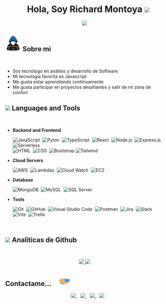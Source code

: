 <div id="user-content-toc">
  <ul align="center">
	<h1 align="center"><b>Hola, Soy Richard Montoya </b><img src="https://media.giphy.com/media/hvRJCLFzcasrR4ia7z/giphy.gif" width="35"></h1>
  </ul>
</div>
<p align="center">
  <img src="https://readme-typing-svg.herokuapp.com?font=Nunito&color=cyan&size=35&center=true&vCenter=true&width=610&height=100&lines=Me+gusta+aprender+cosas+nuevas..++;Desarrollador++Backend,;Mi+tecnología+favorita+es+Javascript,;Participo+en+proyectos+desafiantes...">
</p>
	
## <picture><img src = "https://github.com/0xAbdulKhalid/0xAbdulKhalid/raw/main/assets/mdImages/about_me.gif" width = 50px></picture> **Sobre mi**

<br>

- Soy tecnólogo en análisis y desarrollo de Software
- Mi tecnología favorita es Javascript
- Me gusta estar aprendiendo continuamente
- Me gusta participar en proyectos desafiantes y salir de mi zona de confort


## <img src="https://media2.giphy.com/media/QssGEmpkyEOhBCb7e1/giphy.gif?cid=ecf05e47a0n3gi1bfqntqmob8g9aid1oyj2wr3ds3mg700bl&rid=giphy.gif" width ="30px"><b> Languages and Tools</b>
<br>

<p align="center">

- **Backend and Frontend**
    
  ![JavaScript](https://img.shields.io/badge/-JavaScript-05122A?style=flat&logo=javascript)&nbsp;
  ![Pyton](https://img.shields.io/badge/Python-05122A?style=flat&logo=python)&nbsp;
  ![TypeScript](https://img.shields.io/badge/-TypeScript-05122A?style=flat&logo=typescript)&nbsp;
  ![React](https://img.shields.io/badge/-React-05122A?style=flat&logo=react)&nbsp;
  ![Node.js](https://img.shields.io/badge/-Node.js-05122A?style=flat&logo=node.js)&nbsp;
  ![Express.js](https://img.shields.io/badge/Express.js-05122A?style=flat&logo=Express)&nbsp;
  ![Serverless](https://img.shields.io/badge/-Serverless-05122A?style=flat&logo=serverless)&nbsp;
  <br>
  ![HTML](https://img.shields.io/badge/-HTML-05122A?style=flat&logo=HTML5)&nbsp;
  ![CSS](https://img.shields.io/badge/-CSS-05122A?style=flat&logo=CSS3&logoColor=1572B6)&nbsp;
  ![Bootstrap](https://img.shields.io/badge/-Bootstrap-05122A?style=flat&logo=bootstrap&logoColor=563D7C)
 ![Tailwind](https://img.shields.io/badge/Tailwind-05122A?style=flat&logo=tailwind%20css)


- **Cloud Servers**

  ![AWS](https://img.shields.io/badge/-AWS-05122A?style=flat&logo=amazonaws&logoColor=##FF9900)&nbsp;
  ![Lambdas](https://img.shields.io/badge/-Lambdas-05122A?style=flat&logo=awslambda)&nbsp;
  ![Cloud Watch](https://img.shields.io/badge/-Cloud%20Watch-05122A?style=flat&logo=amazoncloudwatch)&nbsp;
  ![EC2](https://img.shields.io/badge/-EC2-05122A?style=flat&logo=amazonec2)&nbsp;


- **Database**

  ![MongoDB](https://img.shields.io/badge/-MongoDB-05122A?style=flat&logo=mongodb)&nbsp;
  ![MySQL](https://img.shields.io/badge/-MySQL-05122A?style=flat&logo=mysql)&nbsp;
  ![SQL Server](https://img.shields.io/badge/-SQL%20Server-05122A?style=flat&logo=sqlserver)&nbsp;

- **Tools**

  ![Git](https://img.shields.io/badge/-Git-05122A?style=flat&logo=git)&nbsp;
  ![GitHub](https://img.shields.io/badge/-GitHub-05122A?style=flat&logo=github)&nbsp;
  ![Visual Studio Code](https://img.shields.io/badge/-Visual%20Studio%20Code-05122A?style=flat&logo=visual-studio-code&logoColor=007ACC)&nbsp;
  ![Postman](https://img.shields.io/badge/-Postman-05122A?style=flat&logo=postman)&nbsp;
  ![Jira](https://img.shields.io/badge/-Jira-05122A?style=flat&logo=jira&logoColor=0052CC)&nbsp;
  ![Slack](https://img.shields.io/badge/-Slack-05122A?style=flat&logo=slack&logoColor=4A154B)&nbsp;
  ![Vite](https://img.shields.io/badge/-Vite-05122A?style=flat&logo=vite)&nbsp;
  ![Trello](https://img.shields.io/badge/-Trello-05122A?style=flat&logo=trello)&nbsp;

<br>

## <img src="https://media.giphy.com/media/iY8CRBdQXODJSCERIr/giphy.gif" width="30"><b> Analíticas de Github </b>
<br>

<p align="center">
<a href="https://github.com/Richard-01">
  <img height="180em" src="https://github-readme-stats-eight-theta.vercel.app/api?username=Richard-01&show_icons=true&theme=algolia&include_all_commits=true&count_private=true"/>
  <img height="180em" src="https://github-readme-stats-eight-theta.vercel.app/api/top-langs/?username=Richard-01&layout=compact&langs_count=8&theme=algolia"/>
</a>
</p>


## <b>Contactame...</b><img src="https://github.com/0xAbdulKhalid/0xAbdulKhalid/raw/main/assets/mdImages/handshake.gif" width ="80">

<div align="center"  class="icons-social" style="margin-left: 10px;">
  <a style="margin-left: 10px;"  target="_blank" href="https://www.linkedin.com/in/Richard-Montoya/">
    <img src="https://img.icons8.com/doodle/40/000000/linkedin--v2.png">
  </a>
  <a style="margin-left: 10px;" target="_blank" href="https://github.com/Richard-01">
		<img src="https://img.icons8.com/doodle/40/000000/github--v1.png">
  </a>
  <a style="margin-left: 10px;" target="_blank" href="https://wa.me/+573147887840">
		<img src="https://img.icons8.com/doodle/40/000000/whatsapp--v1.png">
  </a>
  <a style="margin-left: 10px;" target="_blank" 
  href="mailto:richard.montoyaa1@gmail.com">
		<img src="https://img.icons8.com/doodle/40/000000/gmail--v1.png">
  </a>
  </div>
